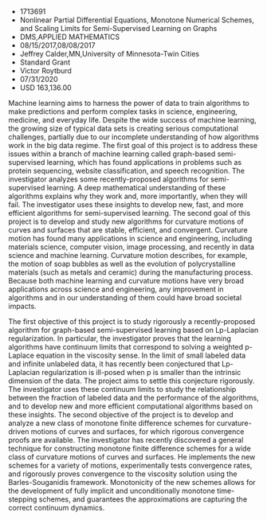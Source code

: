 
* 1713691
* Nonlinear Partial Differential Equations, Monotone Numerical Schemes, and Scaling Limits for Semi-Supervised Learning on Graphs
* DMS,APPLIED MATHEMATICS
* 08/15/2017,08/08/2017
* Jeffrey Calder,MN,University of Minnesota-Twin Cities
* Standard Grant
* Victor Roytburd
* 07/31/2020
* USD 163,136.00

Machine learning aims to harness the power of data to train algorithms to make
predictions and perform complex tasks in science, engineering, medicine, and
everyday life. Despite the wide success of machine learning, the growing size of
typical data sets is creating serious computational challenges, partially due to
our incomplete understanding of how algorithms work in the big data regime. The
first goal of this project is to address these issues within a branch of machine
learning called graph-based semi-supervised learning, which has found
applications in problems such as protein sequencing, website classification, and
speech recognition. The investigator analyzes some recently-proposed algorithms
for semi-supervised learning. A deep mathematical understanding of these
algorithms explains why they work and, more importantly, when they will fail.
The investigator uses these insights to develop new, fast, and more efficient
algorithms for semi-supervised learning. The second goal of this project is to
develop and study new algorithms for curvature motions of curves and surfaces
that are stable, efficient, and convergent. Curvature motion has found many
applications in science and engineering, including materials science, computer
vision, image processing, and recently in data science and machine learning.
Curvature motion describes, for example, the motion of soap bubbles as well as
the evolution of polycrystalline materials (such as metals and ceramic) during
the manufacturing process. Because both machine learning and curvature motions
have very broad applications across science and engineering, any improvement in
algorithms and in our understanding of them could have broad societal impacts.

The first objective of this project is to study rigorously a recently-proposed
algorithm for graph-based semi-supervised learning based on Lp-Laplacian
regularization. In particular, the investigator proves that the learning
algorithms have continuum limits that correspond to solving a weighted p-Laplace
equation in the viscosity sense. In the limit of small labeled data and infinite
unlabeled data, it has recently been conjectured that Lp-Laplacian
regularization is ill-posed when p is smaller than the intrinsic dimension of
the data. The project aims to settle this conjecture rigorously. The
investigator uses these continuum limits to study the relationship between the
fraction of labeled data and the performance of the algorithms, and to develop
new and more efficient computational algorithms based on these insights. The
second objective of the project is to develop and analyze a new class of
monotone finite difference schemes for curvature-driven motions of curves and
surfaces, for which rigorous convergence proofs are available. The investigator
has recently discovered a general technique for constructing monotone finite
difference schemes for a wide class of curvature motions of curves and surfaces.
He implements the new schemes for a variety of motions, experimentally tests
convergence rates, and rigorously proves convergence to the viscosity solution
using the Barles-Souganidis framework. Monotonicity of the new schemes allows
for the development of fully implicit and unconditionally monotone time-stepping
schemes, and guarantees the approximations are capturing the correct continuum
dynamics.
